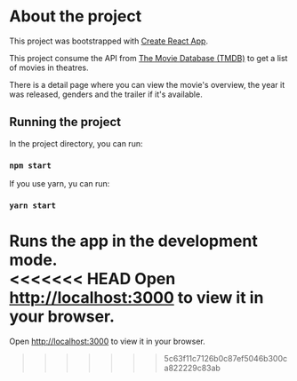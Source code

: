 # About the project

This project was bootstrapped with [Create React App](https://github.com/facebook/create-react-app).

This project consume the API from [The Movie Database (TMDB)](https://developers.themoviedb.org/3/getting-started/introduction) to get a list of movies in theatres.

There is a detail page where you can view the movie's overview, the year it was released, genders and the trailer if it's available.

## Running the project

In the project directory, you can run:

### `npm start`

If you use yarn, yu can run:

### `yarn start`

Runs the app in the development mode.\
<<<<<<< HEAD
Open [http://localhost:3000](http://localhost:3000) to view it in your browser.
=======
Open [http://localhost:3000](http://localhost:3000) to view it in your browser.
>>>>>>> 5c63f11c7126b0c87ef5046b300ca822229c83ab
